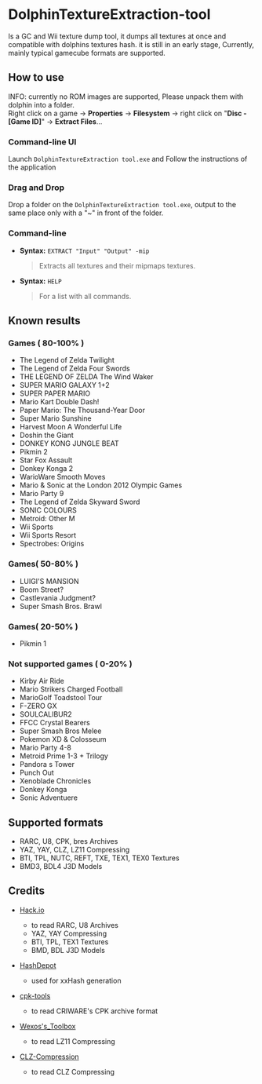 # DolphinTextureExtraction-tool

Is a GC and Wii texture dump tool, it dumps all textures at once and compatible with dolphins textures hash.
it is still in an early stage, Currently, mainly typical gamecube formats are supported.

## How to use
INFO: currently no ROM images are supported, Please unpack them with dolphin into a folder.  
Right click on a game -> **Properties** -> **Filesystem** -> right click on "**Disc - [Game ID]**" -> **Extract Files**...

### Command-line UI
Launch `DolphinTextureExtraction tool.exe` and
Follow the instructions of the application

### Drag and Drop
Drop a folder on the `DolphinTextureExtraction tool.exe`,
output to the same place only with a "~" in front of the folder.

### Command-line
- **Syntax:** `EXTRACT "Input" "Output" -mip`
   > Extracts all textures and their mipmaps textures.

- **Syntax:** `HELP`
   > For a list with all commands.

## Known results 
### Games ( 80-100% )
- The Legend of Zelda Twilight
- The Legend of Zelda Four Swords
- THE LEGEND OF ZELDA The Wind Waker
- SUPER MARIO GALAXY 1+2
- SUPER PAPER MARIO
- Mario Kart Double Dash!
- Paper Mario: The Thousand-Year Door
- Super Mario Sunshine
- Harvest Moon A Wonderful Life
- Doshin the Giant
- DONKEY KONG JUNGLE BEAT
- Pikmin 2
- Star Fox Assault
- Donkey Konga 2
- WarioWare Smooth Moves
- Mario & Sonic at the London 2012 Olympic Games
- Mario Party 9
- The Legend of Zelda Skyward Sword
- SONIC COLOURS
- Metroid: Other M
- Wii Sports
- Wii Sports Resort
- Spectrobes: Origins

### Games( 50-80% )
- LUIGI'S MANSION
- Boom Street?
- Castlevania Judgment?
- Super Smash Bros. Brawl

### Games( 20-50% )
- Pikmin 1

### Not supported games ( 0-20% )
- Kirby Air Ride
- Mario Strikers Charged Football
- MarioGolf Toadstool Tour
- F-ZERO GX
- SOULCALIBUR2
- FFCC Crystal Bearers
- Super Smash Bros Melee
- Pokemon XD & Colosseum
- Mario Party 4-8
- Metroid Prime 1-3 + Trilogy
- Pandora s Tower
- Punch Out
- Xenoblade Chronicles
- Donkey Konga
- Sonic Adventuere

## Supported formats
- RARC, U8, CPK, bres Archives
- YAZ, YAY, CLZ, LZ11 Compressing
- BTI, TPL, NUTC, REFT, TXE, TEX1, TEX0 Textures
- BMD3, BDL4 J3D Models

## Credits
 
- [Hack.io](https://github.com/SuperHackio/Hack.io)
    - to read RARC, U8 Archives
    - YAZ, YAY Compressing
    - BTI, TPL, TEX1 Textures
    - BMD, BDL J3D Models

- [HashDepot](https://github.com/ssg/HashDepot)
    - used for xxHash generation

- [cpk-tools](https://github.com/ConnorKrammer/cpk-tools)
    - to read CRIWARE's CPK archive format
	
- [Wexos's_Toolbox](https://wiki.tockdom.com/wiki/Wexos's_Toolbox)
    - to read LZ11 Compressing

- [CLZ-Compression](https://github.com/sukharah/CLZ-Compression)
    - to read CLZ Compressing